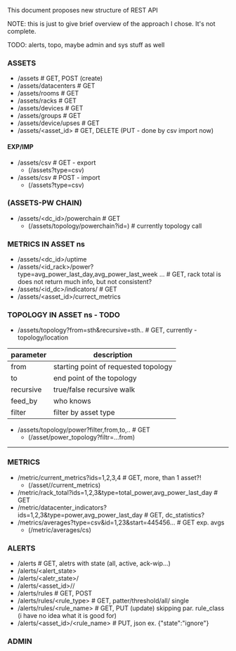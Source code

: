 This document proposes new structure of REST API

NOTE: this is just to give brief overview of the approach I chose. It's not complete.

TODO: alerts, topo, maybe admin and sys stuff as well

### ASSETS
  * /assets					# GET, POST (create)
  * /assets/datacenters			 	# GET
  * /assets/rooms				# GET
  * /assets/racks				# GET
  * /assets/devices				# GET
  * /assets/groups				# GET
  * /assets/device/upses			# GET
  * /assets/<asset_id>			 	# GET, DELETE (PUT - done by csv import now)

#### EXP/IMP
  * /assets/csv					# GET - export
    * (/assets?type=csv)
  * /assets/csv				 	# POST - import
    * (/assets?type=csv)

### (ASSETS-PW CHAIN)
  * /assets/<dc_id>/powerchain			# GET
    * (/assets/topology/powerchain?id=)		# currently topology call

### METRICS IN ASSET ns
   * /assets/<dc_id>/uptime
   * /assets/<id_rack>/power?type=avg_power_last_day,avg_power_last_week ...    # GET, rack total is does not return much info, but not consistent?
   * /assets/<id_dc>/indicators/<type>					       	# GET
   * /assets/<asset_id>/currect_metrics


### TOPOLOGY IN ASSET ns - TODO
  * /assets/topology?from=sth&recursive=sth..	# GET, currently - topology/location

  parameter | description
  ----------|-------------
  from	    | starting point of requested topology
  to        | end point of the topology
  recursive | true/false recursive walk
  feed_by   | who knows
  filter    | filter by asset type

  * /assets/topology/power?filter,from,to,..  	# GET
    * (/asset/power_topology?filtr=...from)


______________________________________________________________________________________________________________________________

### METRICS
  * /metric/current_metrics?ids=1,2,3,4		# GET, more, than 1 asset?!
    * (/asset/<asset-id>/current_metrics)
  * /metric/rack_total?ids=1,2,3&type=total_power,avg_power_last_day          # GET
  * /metric/datacenter_indicators?ids=1,2,3&type=power,avg_power_last_day     # GET, dc_statistics?
  * /metrics/averages?type=csv&id=1,23&start=445456...			  # GET exp. avgs
    * (/metric/averages/cs)

### ALERTS
  * /alerts				        # GET, aletrs with state (all, active, ack-wip...)
  * /alerts/<alert_state>
  * /alerts/<aletr_state>/<asset-id>
  * /alerts/<asset_id>/<state>/<recursive>
  * /alerts/rules				# GET, POST
  * /alerts/rules/<rule_type>				# GET, patter/threshold/all/ single
  * /alerts/rules/<rule_name>				# GET, PUT (update) skipping par. rule_class (i have no idea what it is good for)
  * /alerts/<asset_id>/<rule_name> 		# PUT, json ex. {"state":"ignore"}

### ADMIN